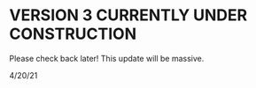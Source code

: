 # VERSION 3 CURRENTLY UNDER CONSTRUCTION

Please check back later! This update will be massive.

4/20/21